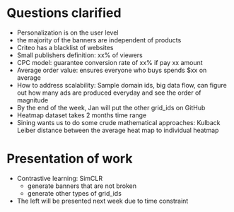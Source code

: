 # Questions clarified
* Personalization is on the user level
* the majority of the banners are independent of products
* Criteo has a blacklist of websites
* Small publishers definition: xx% of viewers
* CPC model: guarantee conversion rate of xx% if pay xx amount
* Average order value: ensures everyone who buys spends $xx on average
* How to address scalability: Sample domain ids, big data flow, can figure out how many ads are produced everyday and see the order of magnitude
* By the end of the week, Jan will put the other grid_ids on GitHub
* Heatmap dataset takes 2 months time range
* Sining wants us to do some crude mathematical approaches: Kulback Leiber distance between the average heat map to individual heatmap


# Presentation of work
* Contrastive learning: SimCLR
    * generate banners that are not broken
    * generate other types of grid_ids
* The left will be presented next week due to time constraint